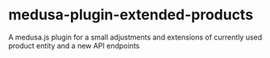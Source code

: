 # medusa-plugin-extended-products
A medusa.js plugin for a small adjustments and extensions of currently used product entity and a new API endpoints
